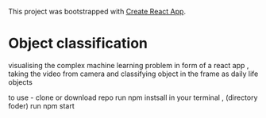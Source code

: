 This project was bootstrapped with [Create React App](https://github.com/facebook/create-react-app).

# Object classification

visualising the complex machine learning problem in form of a react app , taking the video from camera and classifying object in the frame as daily life objects 

to use -
clone or download repo 
run npm instsall in your terminal , (directory foder)
run npm start


